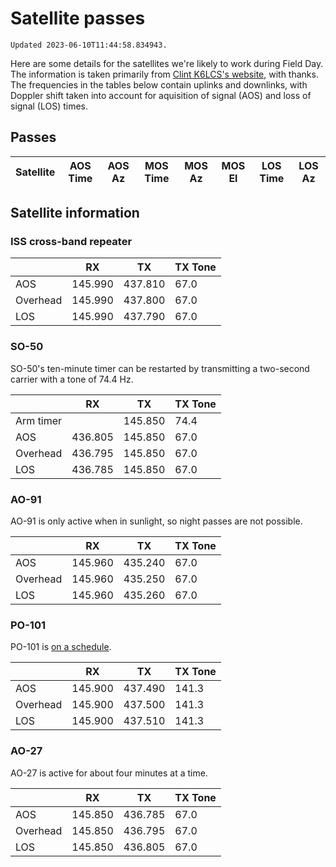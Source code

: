 # Satellite passes

```{note}
Updated 2023-06-10T11:44:58.834943.
```

Here are some details for the satellites we're likely to work during Field Day. The information is taken primarily from [Clint K6LCS's website](https://www.work-sat.com/), with thanks. The frequencies in the tables below contain uplinks and downlinks, with Doppler shift taken into account for aquisition of signal (AOS) and loss of signal (LOS) times.


## Passes

| Satellite   | AOS Time   | AOS Az   | MOS Time   | MOS Az   | MOS El   | LOS Time   | LOS Az   |
|-------------|------------|----------|------------|----------|----------|------------|----------|


## Satellite information


### ISS cross-band repeater

|  | RX | TX | TX Tone |
|---|---|---|---|
| AOS | 145.990 | 437.810 | 67.0 |
| Overhead | 145.990 | 437.800 | 67.0 |
| LOS | 145.990 | 437.790 | 67.0 |

### SO-50

SO-50's ten-minute timer can be restarted by transmitting a two-second carrier with a tone of 74.4 Hz.

|  | RX | TX | TX Tone |
|---|---|---|---|
| Arm timer |  | 145.850 | 74.4 |
| AOS | 436.805 | 145.850 | 67.0 |
| Overhead | 436.795 | 145.850 | 67.0 |
| LOS | 436.785 | 145.850 | 67.0 |

### AO-91

AO-91 is only active when in sunlight, so night passes are not possible.

|  | RX | TX | TX Tone |
|---|---|---|---|
| AOS | 145.960 | 435.240 | 67.0 |
| Overhead | 145.960 | 435.250 | 67.0 |
| LOS | 145.960 | 435.260 | 67.0 |

### PO-101

PO-101 is [on a schedule](https://twitter.com/Diwata2PH).

|  | RX | TX | TX Tone |
|---|---|---|---|
| AOS | 145.900 | 437.490 | 141.3 |
| Overhead | 145.900 | 437.500 | 141.3 |
| LOS | 145.900 | 437.510 | 141.3 |

### AO-27

AO-27 is active for about four minutes at a time.

|  | RX | TX | TX Tone |
|---|---|---|---|
| AOS | 145.850 | 436.785 | 67.0 |
| Overhead | 145.850 | 436.795 | 67.0 |
| LOS | 145.850 | 436.805 | 67.0 |
